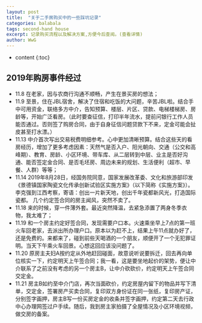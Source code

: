 ```yaml
---
layout: post
title:  "关于二手房购买中的一些踩坑记录"
categories: balabala
tags: second-hand house
excerpt: 记录购买流程以及解决方案,方便今后查阅。(查看详情)
author: WwG
---
```


* content
{:toc}


## 2019年购房事件经过

*  11.8 在老家，因与农商行沟通不顺畅，产生在景买房的想法；
*  11.9 至景，住在JBL宿舍，解决了住宿和吃饭的大问题，辛苦JBL啦。结合手中可用资金，联络多方中介，告知预算、楼层、片区、贷款、电梯楼梯房、房龄等，开始广泛看房。（此时要查征信，打印半年流水，提前问银行工作人员能否通过。否则签了购房合同，由于自身征信问题贷款下不来，定金可能会扯皮甚至打水漂。）
*  11.13 中介首次写出交易税费明细参考。心中更加清晰预算。结合这些天的看房经历，增加了更多考虑因素：天然气是否入户、阳光朝向、交通（公交和高峰期）、教育、房龄、小区环境、带车库、从二层转到中层、业主是否好沟通、能否签定金合同、是否毛坯房、周边未来的规划、生活便利（超市、早餐、人群）等等；
*  11.14 2019年8月28日，经国务院同意，国家发展改革委、文化和旅游部印发《景德镇国家陶瓷文化传承创新试验区实施方案》（以下简称《实施方案》）。李克强到江西考察，寄语：创出一片新天地，创出千年瓷都新风光，打造国际瓷都。 几个约定签合同的房主闻风，突然不卖了。
*  11.18 来的时候，穿一件薄外套。最近突然降温，去紧急添置了两身冬季衣物，我太难了；
*  11.19 和一个房主约定好签合同，发现需要户口本。火速乘坐早上7点的第一班火车回老家，去派出所办理户口。原本以为赶不上，结果上午11点就办好了，还是免费的。来都来了，碰到前些天喝酒的一个朋友，顺便开了一个无犯罪证明。当天下午乘火车回景。心想这回应该没问题了。
*  11.20 原房主夫妇A按约定从外地赶回碰面，故意说听说要拆迁，回去再向单位核实一下，约定明天上午签合同；我一看，这是要坐地起价的架势，便让中介联系了之前没有考虑的另一个房主B，让中介砍砍价，约定明天上午签合同交定金。
*  11.21 房主B如约至中介门店，再次当面砍价，约定房屋内留下的物品并写下清单，交定金，签署房产买卖合同，复印双方身份证在同一张纸，复印房产证，分别签字画押，房主B写一份买房定金的收条并签字画押，约定第二天去行政中心办理网签过户手续。随后，我到房主家拍摄了全屋情况及小区环境视频，做交房的备案。
